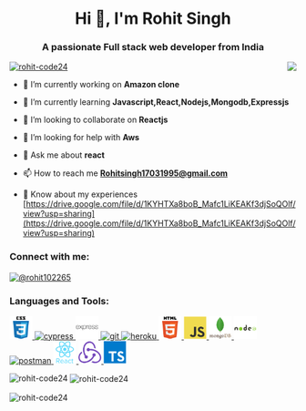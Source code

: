 <h1 align="center">Hi 👋, I'm Rohit Singh</h1>
<h3 align="center">A passionate Full stack web developer from India</h3>

<img  align="right"  src="https://encrypted-tbn0.gstatic.com/images?q=tbn:ANd9GcSA5WMZqZAw2rVwIYcUkZMFFnaxvmY5UN99ag&usqp=CAU"/>

<p align="left"> <a href="https://github.com/ryo-ma/github-profile-trophy"><img src="https://github-profile-trophy.vercel.app/?username=rohit-code24" alt="rohit-code24" /></a> </p>

- 🔭 I’m currently working on **Amazon clone**

- 🌱 I’m currently learning **Javascript,React,Nodejs,Mongodb,Expressjs**

- 👯 I’m looking to collaborate on **Reactjs**

- 🤝 I’m looking for help with **Aws**

- 💬 Ask me about **react**

- 📫 How to reach me **Rohitsingh17031995@gmail.com**

- 📄 Know about my experiences [https://drive.google.com/file/d/1KYHTXa8boB_Mafc1LiKEAKf3djSoQOlf/view?usp=sharing](https://drive.google.com/file/d/1KYHTXa8boB_Mafc1LiKEAKf3djSoQOlf/view?usp=sharing)

<h3 align="left">Connect with me:</h3>
<p align="left">
<a href="https://twitter.com/@rohit102265" target="blank"><img align="center" src="https://raw.githubusercontent.com/rahuldkjain/github-profile-readme-generator/master/src/images/icons/Social/twitter.svg" alt="@rohit102265" height="30" width="40" /></a>
</p>

<h3 align="left">Languages and Tools:</h3>
<p align="left"> <a href="https://www.w3schools.com/css/" target="_blank" rel="noreferrer"> <img src="https://raw.githubusercontent.com/devicons/devicon/master/icons/css3/css3-original-wordmark.svg" alt="css3" width="40" height="40"/> </a> <a href="https://www.cypress.io" target="_blank" rel="noreferrer"> <img src="https://raw.githubusercontent.com/simple-icons/simple-icons/6e46ec1fc23b60c8fd0d2f2ff46db82e16dbd75f/icons/cypress.svg" alt="cypress" width="40" height="40"/> </a> <a href="https://expressjs.com" target="_blank" rel="noreferrer"> <img src="https://raw.githubusercontent.com/devicons/devicon/master/icons/express/express-original-wordmark.svg" alt="express" width="40" height="40"/> </a> <a href="https://git-scm.com/" target="_blank" rel="noreferrer"> <img src="https://www.vectorlogo.zone/logos/git-scm/git-scm-icon.svg" alt="git" width="40" height="40"/> </a> <a href="https://heroku.com" target="_blank" rel="noreferrer"> <img src="https://www.vectorlogo.zone/logos/heroku/heroku-icon.svg" alt="heroku" width="40" height="40"/> </a> <a href="https://www.w3.org/html/" target="_blank" rel="noreferrer"> <img src="https://raw.githubusercontent.com/devicons/devicon/master/icons/html5/html5-original-wordmark.svg" alt="html5" width="40" height="40"/> </a> <a href="https://developer.mozilla.org/en-US/docs/Web/JavaScript" target="_blank" rel="noreferrer"> <img src="https://raw.githubusercontent.com/devicons/devicon/master/icons/javascript/javascript-original.svg" alt="javascript" width="40" height="40"/> </a> <a href="https://www.mongodb.com/" target="_blank" rel="noreferrer"> <img src="https://raw.githubusercontent.com/devicons/devicon/master/icons/mongodb/mongodb-original-wordmark.svg" alt="mongodb" width="40" height="40"/> </a> <a href="https://nodejs.org" target="_blank" rel="noreferrer"> <img src="https://raw.githubusercontent.com/devicons/devicon/master/icons/nodejs/nodejs-original-wordmark.svg" alt="nodejs" width="40" height="40"/> </a> <a href="https://postman.com" target="_blank" rel="noreferrer"> <img src="https://www.vectorlogo.zone/logos/getpostman/getpostman-icon.svg" alt="postman" width="40" height="40"/> </a> <a href="https://reactjs.org/" target="_blank" rel="noreferrer"> <img src="https://raw.githubusercontent.com/devicons/devicon/master/icons/react/react-original-wordmark.svg" alt="react" width="40" height="40"/> </a> <a href="https://redux.js.org" target="_blank" rel="noreferrer"> <img src="https://raw.githubusercontent.com/devicons/devicon/master/icons/redux/redux-original.svg" alt="redux" width="40" height="40"/> </a> <a href="https://www.typescriptlang.org/" target="_blank" rel="noreferrer"> <img src="https://raw.githubusercontent.com/devicons/devicon/master/icons/typescript/typescript-original.svg" alt="typescript" width="40" height="40"/> </a> </p>

<p><img align="left" src="https://github-readme-stats.vercel.app/api/top-langs?username=rohit-code24&show_icons=true&locale=en&layout=compact" alt="rohit-code24" /></p>

<p>&nbsp;<img align="center" src="https://github-readme-stats.vercel.app/api?username=rohit-code24&show_icons=true&locale=en" alt="rohit-code24" /></p>

<p><img align="center" src="https://github-readme-streak-stats.herokuapp.com/?user=rohit-code24&" alt="rohit-code24" /></p>


